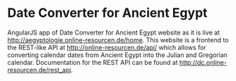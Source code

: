 # Date Converter for Ancient Egypt
AngularJS app of Date Converter for Ancient Egypt website as it is live at http://aegyptologie.online-resourcen.de/home.
This website is a frontend to the REST-like API at http://online-resourcen.de/api/ which allows for converting calendar dates from Ancient Egypt into the Julian and Gregorian calendar. Documentation for the REST API can be found at http://dc.online-resourcen.de/rest_api.

